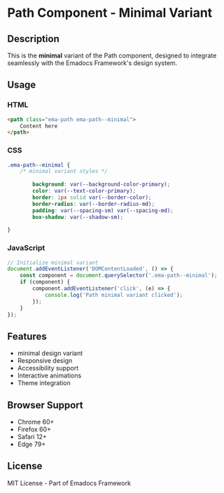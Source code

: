 # Path Component - Minimal Variant

## Description
This is the **minimal** variant of the Path component, designed to integrate seamlessly with the Emadocs Framework's design system.

## Usage

### HTML
```html
<path class="ema-path ema-path--minimal">
    Content here
</path>
```

### CSS
```css
.ema-path--minimal {
    /* minimal variant styles */
    
        background: var(--background-color-primary);
        color: var(--text-color-primary);
        border: 1px solid var(--border-color);
        border-radius: var(--border-radius-md);
        padding: var(--spacing-sm) var(--spacing-md);
        box-shadow: var(--shadow-sm);
    
}
```

### JavaScript
```javascript
// Initialize minimal variant
document.addEventListener('DOMContentLoaded', () => {
    const component = document.querySelector('.ema-path--minimal');
    if (component) {
        component.addEventListener('click', (e) => {
            console.log('Path minimal variant clicked');
        });
    }
});
```

## Features
- minimal design variant
- Responsive design
- Accessibility support
- Interactive animations
- Theme integration

## Browser Support
- Chrome 60+
- Firefox 60+
- Safari 12+
- Edge 79+

## License
MIT License - Part of Emadocs Framework
